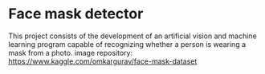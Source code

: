 # Face mask detector
This project consists of the development of an artificial vision and machine learning program capable of recognizing whether a person is wearing a mask from a photo.
image repository: https://www.kaggle.com/omkargurav/face-mask-dataset
